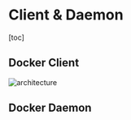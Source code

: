 # Client & Daemon

[toc]

## Docker Client 

![architecture](/../main/pic/dk_architecture.png)

## Docker Daemon

